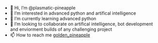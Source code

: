 - 👋 Hi, I’m @plasmatic-pineapple
- 👀 I’m interested in advanced python and artifical intelligence
- 🌱 I’m currently learning advanced python
- 💞️ I’m looking to collaborate on artifical intelligence, bot development and enviorment builds of any challenging project
- 📫 How to reach me [golden_pineapple](https://discordapp.com/users/1100400236167450674)

<!---
plasmatic-pineapple/plasmatic-pineapple is a ✨ special ✨ repository because its `README.md` (this file) appears on your GitHub profile.
You can click the Preview link to take a look at your changes.
--->
